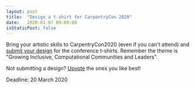 ```yaml
---
layout: post
title:  "Design a t-shirt for CarpentryCon 2020"
date:   2020-01-07 09:00:00
isStaticPost: false
---
```


Bring your artistic skills to CarpentryCon2020 (even if you can't attend) and [submit your design](https://github.com/carpentries/conversations/issues/22) for the conference t-shirts. Remember the theme is "Growing Inclusive, Computational Communities and Leaders".  

Not submitting a design? [Upvote](https://github.com/carpentries/conversations/issues/22) the ones you like best!  

Deadline: 20 March 2020
